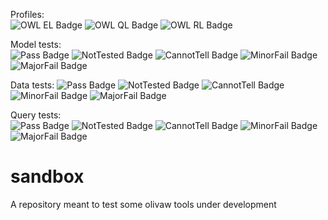 Profiles:	
![OWL EL Badge](https://img.shields.io/endpoint?url=https://gist.githubusercontent.com/NicoRobertIn/c6a507448ab6b872efbe642afd7d32ea/raw/heads_coucou-16_EL.json)
![OWL QL Badge](https://img.shields.io/endpoint?url=https://gist.githubusercontent.com/NicoRobertIn/c6a507448ab6b872efbe642afd7d32ea/raw/heads_coucou-16_QL.json)
![OWL RL Badge](https://img.shields.io/endpoint?url=https://gist.githubusercontent.com/NicoRobertIn/c6a507448ab6b872efbe642afd7d32ea/raw/heads_coucou-16_RL.json)
 
Model tests:	
![Pass Badge](https://img.shields.io/endpoint?url=https://gist.githubusercontent.com/NicoRobertIn/c6a507448ab6b872efbe642afd7d32ea/raw/heads_coucou-16_MODEL_PASS.json)
![NotTested Badge](https://img.shields.io/endpoint?url=https://gist.githubusercontent.com/NicoRobertIn/c6a507448ab6b872efbe642afd7d32ea/raw/heads_coucou-16_MODEL_NOTTESTED.json)
![CannotTell Badge](https://img.shields.io/endpoint?url=https://gist.githubusercontent.com/NicoRobertIn/c6a507448ab6b872efbe642afd7d32ea/raw/heads_coucou-16_MODEL_CANNOTTELL.json)
![MinorFail Badge](https://img.shields.io/endpoint?url=https://gist.githubusercontent.com/NicoRobertIn/c6a507448ab6b872efbe642afd7d32ea/raw/heads_coucou-16_MODEL_MINORFAIL.json)
![MajorFail Badge](https://img.shields.io/endpoint?url=https://gist.githubusercontent.com/NicoRobertIn/c6a507448ab6b872efbe642afd7d32ea/raw/heads_coucou-16_MODEL_MAJORFAIL.json)
 
Data tests:	
![Pass Badge](https://img.shields.io/endpoint?url=https://gist.githubusercontent.com/NicoRobertIn/c6a507448ab6b872efbe642afd7d32ea/raw/heads_coucou-16_DATA_PASS.json)
![NotTested Badge](https://img.shields.io/endpoint?url=https://gist.githubusercontent.com/NicoRobertIn/c6a507448ab6b872efbe642afd7d32ea/raw/heads_coucou-16_DATA_NOTTESTED.json)
![CannotTell Badge](https://img.shields.io/endpoint?url=https://gist.githubusercontent.com/NicoRobertIn/c6a507448ab6b872efbe642afd7d32ea/raw/heads_coucou-16_DATA_CANNOTTELL.json)
![MinorFail Badge](https://img.shields.io/endpoint?url=https://gist.githubusercontent.com/NicoRobertIn/c6a507448ab6b872efbe642afd7d32ea/raw/heads_coucou-16_DATA_MINORFAIL.json)
![MajorFail Badge](https://img.shields.io/endpoint?url=https://gist.githubusercontent.com/NicoRobertIn/c6a507448ab6b872efbe642afd7d32ea/raw/heads_coucou-16_DATA_MAJORFAIL.json)
 
Query tests:	
![Pass Badge](https://img.shields.io/endpoint?url=https://gist.githubusercontent.com/NicoRobertIn/c6a507448ab6b872efbe642afd7d32ea/raw/heads_coucou-16_QUERY_PASS.json)
![NotTested Badge](https://img.shields.io/endpoint?url=https://gist.githubusercontent.com/NicoRobertIn/c6a507448ab6b872efbe642afd7d32ea/raw/heads_coucou-16_QUERY_NOTTESTED.json)
![CannotTell Badge](https://img.shields.io/endpoint?url=https://gist.githubusercontent.com/NicoRobertIn/c6a507448ab6b872efbe642afd7d32ea/raw/heads_coucou-16_QUERY_CANNOTTELL.json)
![MinorFail Badge](https://img.shields.io/endpoint?url=https://gist.githubusercontent.com/NicoRobertIn/c6a507448ab6b872efbe642afd7d32ea/raw/heads_coucou-16_QUERY_MINORFAIL.json)
![MajorFail Badge](https://img.shields.io/endpoint?url=https://gist.githubusercontent.com/NicoRobertIn/c6a507448ab6b872efbe642afd7d32ea/raw/heads_coucou-16_QUERY_MAJORFAIL.json)
 
# sandbox
A repository meant to test some olivaw tools under development
